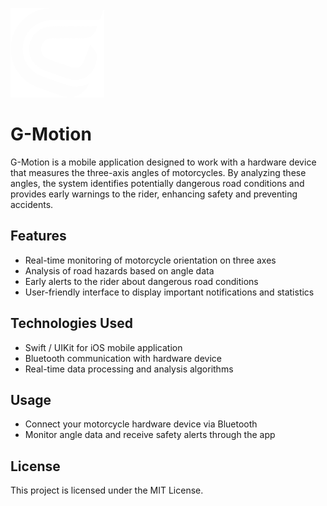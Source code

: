 ![App Logo](G-Motion/Assets.xcassets/AppLogo.imageset/AppIconVector.png)

# G-Motion

G-Motion is a mobile application designed to work with a hardware device that measures the three-axis angles of motorcycles. By analyzing these angles, the system identifies potentially dangerous road conditions and provides early warnings to the rider, enhancing safety and preventing accidents.

## Features

- Real-time monitoring of motorcycle orientation on three axes
- Analysis of road hazards based on angle data
- Early alerts to the rider about dangerous road conditions
- User-friendly interface to display important notifications and statistics

## Technologies Used

- Swift / UIKit for iOS mobile application
- Bluetooth communication with hardware device
- Real-time data processing and analysis algorithms

## Usage

- Connect your motorcycle hardware device via Bluetooth  
- Monitor angle data and receive safety alerts through the app

## License

This project is licensed under the MIT License.
